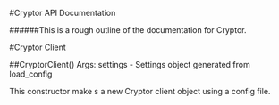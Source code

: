 #Cryptor API Documentation

######This is a rough outline of the documentation for Cryptor.


#Cryptor Client

##CryptorClient()
Args:
    settings - Settings object generated from load_config

This constructor make s a new Cryptor client object using a config file.

